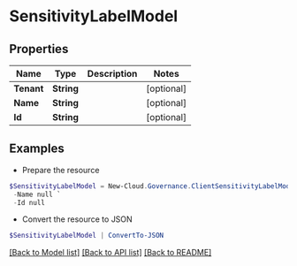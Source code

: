 # SensitivityLabelModel
## Properties

Name | Type | Description | Notes
------------ | ------------- | ------------- | -------------
**Tenant** | **String** |  | [optional] 
**Name** | **String** |  | [optional] 
**Id** | **String** |  | [optional] 

## Examples

- Prepare the resource
```powershell
$SensitivityLabelModel = New-Cloud.Governance.ClientSensitivityLabelModel  -Tenant null `
 -Name null `
 -Id null
```

- Convert the resource to JSON
```powershell
$SensitivityLabelModel | ConvertTo-JSON
```

[[Back to Model list]](../README.md#documentation-for-models) [[Back to API list]](../README.md#documentation-for-api-endpoints) [[Back to README]](../README.md)

